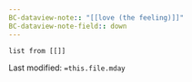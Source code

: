 ```yaml
---
BC-dataview-note:: "[[love (the feeling)]]"
BC-dataview-note-field:: down
---
```

```dataview
list from [[]]
```


Last modified: `=this.file.mday`